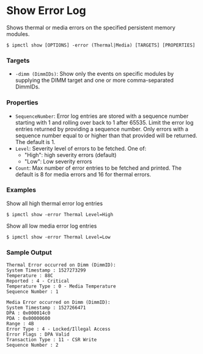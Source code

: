 # Show Error Log

Shows thermal or media errors on the specified persistent memory modules.

```text
$ ipmctl show [OPTIONS] -error (Thermal|Media) [TARGETS] [PROPERTIES]
```

### **Targets**

* `-dimm (DimmIDs)`: Show only the events on specific modules by supplying the DIMM target and one or more comma-separated DimmIDs.

### **Properties**

* `SequenceNumber`: Error log entries are stored with a sequence number starting with 1 and rolling over back to 1 after 65535. Limit the error log entries returned by providing a sequence number. Only errors with a sequence number equal to or higher than that provided will be returned. The default is 1.
* `Level`: Severity level of errors to be fetched. One of:
  * "High": high severity errors \(default\)
  * "Low": Low severity errors
* `Count`: Max number of error entries to be fetched and printed. The default is 8 for media errors and 16 for thermal errors.

### **Examples** 

Show all high thermal error log entries

```text
$ ipmctl show -error Thermal Level=High
```

Show all low media error log entries

```text
$ ipmctl show -error Thermal Level=Low
```

### **Sample Output**

```text
Thermal Error occurred on Dimm (DimmID):
System Timestamp : 1527273299
Temperature : 88C
Reported : 4 - Critical
Temperature Type : 0 - Media Temperature
Sequence Number : 1
```

```text
Media Error occurred on Dimm (DimmID):
System Timestamp : 1527266471
DPA : 0x000014c0
PDA : 0x00000600
Range : 4B
Error Type : 4 - Locked/Illegal Access
Error Flags : DPA Valid
Transaction Type : 11 - CSR Write
Sequence Number : 2
```

